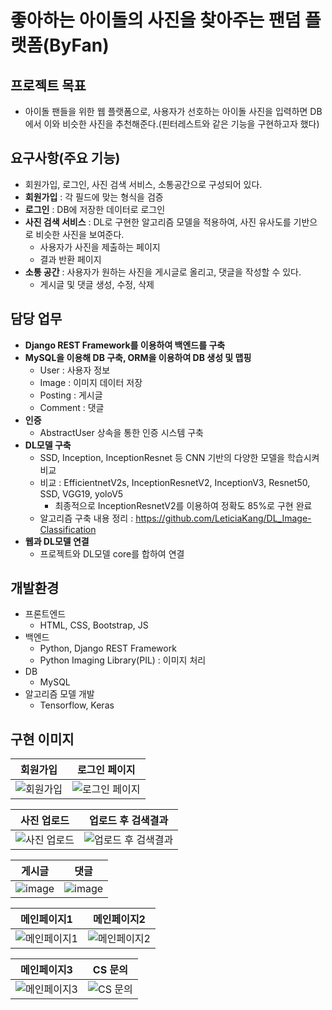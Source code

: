 # 좋아하는 아이돌의 사진을 찾아주는 팬덤 플랫폼(ByFan)
## 프로젝트 목표
- 아이돌 팬들을 위한 웹 플랫폼으로, 사용자가 선호하는 아이돌 사진을 입력하면 DB에서 이와 비슷한 사진을 추천해준다.(핀터레스트와 같은 기능을 구현하고자 했다)

## 요구사항(주요 기능)
- 회원가입, 로그인, 사진 검색 서비스, 소통공간으로 구성되어 있다.
- **회원가입** : 각 필드에 맞는 형식을 검증
- **로그인** : DB에 저장한 데이터로 로그인
- **사진 검색 서비스** : DL로 구현한 알고리즘 모델을 적용하여, 사진 유사도를 기반으로 비슷한 사진을 보여준다.
  - 사용자가 사진을 제출하는 페이지
  - 결과 반환 페이지
- **소통 공간** : 사용자가 원하는 사진을 게시글로 올리고, 댓글을 작성할 수 있다.
  - 게시글 및 댓글 생성, 수정, 삭제

## 담당 업무
- **Django REST Framework를 이용하여 백엔드를 구축**
- **MySQL을 이용해 DB 구축, ORM을 이용하여 DB 생성 및 맵핑**
  - User : 사용자 정보
  - Image : 이미지 데이터 저장
  - Posting : 게시글
  - Comment : 댓글
- **인증**
  - AbstractUser 상속을 통한 인증 시스템 구축
- **DL모델 구축**
  - SSD, Inception, InceptionResnet 등 CNN 기반의 다양한 모델을 학습시켜 비교
  - 비교 : EfficientnetV2s, InceptionResnetV2, InceptionV3, Resnet50, SSD, VGG19, yoloV5
      - 최종적으로 InceptionResnetV2를 이용하여 정확도 85%로 구현 완료
  - 알고리즘 구축 내용 정리 : https://github.com/LeticiaKang/DL_Image-Classification
- **웹과 DL모델 연결**
  - 프로젝트와 DL모델 core를 합하여 연결 

## 개발환경
- 프론트엔드
  - HTML, CSS, Bootstrap, JS
- 백엔드
  - Python, Django REST Framework
  - Python Imaging Library(PIL) : 이미지 처리
- DB
  - MySQL
- 알고리즘 모델 개발
  - Tensorflow, Keras

## 구현 이미지
| 회원가입 | 로그인 페이지 |
| --- | --- |
| ![회원가입](https://github.com/LeticiaKang/Project_board/assets/87592790/37ff022e-4257-4678-9e18-04a7d0d43544) | ![로그인 페이지](https://github.com/LeticiaKang/Project_board/assets/87592790/f46ab0ac-188d-4f81-8a8d-c717d6ed9089) |

| **사진 업로드** | **업로드 후 검색결과** |
| --- | --- | 
| ![사진 업로드](https://github.com/LeticiaKang/Project_Idol-Fandom-WebPlaform/assets/87592790/d5de09ce-2450-4c46-bd94-6eefe6f4d2ae) | ![업로드 후 검색결과](https://github.com/LeticiaKang/Project_board/assets/87592790/2eb0f89a-e61d-42d5-89c3-845fcbf77215) | 

| 게시글 | 댓글 |
| --- | --- |
|![image](https://github.com/LeticiaKang/Project_board/assets/87592790/ffb778b2-cfb0-4f2e-a77c-628cf4ab2340)|![image](https://github.com/LeticiaKang/Project_board/assets/87592790/b90e6e80-857c-49bf-9c85-21902dad112e)|

| 메인페이지1 | 메인페이지2 |
| --- | --- |
| ![메인페이지1](https://github.com/LeticiaKang/Project_board/assets/87592790/e0415a77-8e04-40a7-869b-cedb819c93bd) | ![메인페이지2](https://github.com/LeticiaKang/Project_board/assets/87592790/cb2a2a81-7ace-421d-890a-a2f7e8e24c6a) |

| 메인페이지3 | CS 문의 |
| --- | --- |
| ![메인페이지3](https://github.com/LeticiaKang/Project_board/assets/87592790/f1a1e165-fd25-46ca-97f8-d11dcf360c22) | ![CS 문의](https://github.com/LeticiaKang/Project_board/assets/87592790/4ec1c7c4-bbca-4dbd-810d-ea346e2a6895) |
